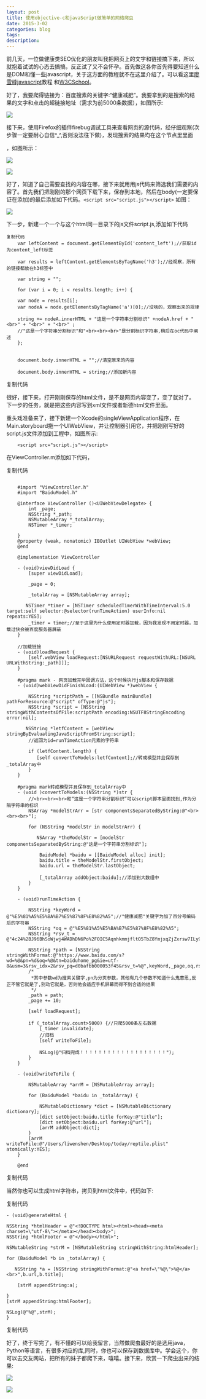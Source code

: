 ```yaml
---
layout: post
title: 使用objective-c和javaScript做简单的网络爬虫
date: 2015-3-02
categories: blog
tags: 
description: 
---
```



 前几天，一位做健康类SEO优化的朋友叫我把网页上的文字和链接搞下来，所以就抱着试试的心态去搞搞，反正试了又不会怀孕。首先做这各你首先得要知道什么是DOM和懂一些javascript，关于这方面的教程就不在这里介绍了。可以看这里[廖雪峰javascript]()教程 和[W3CSchool]()。

   好了，我要爬得链接为：百度搜素的关键字:“健康减肥”。我要拿到的是搜索的结果的文字和点击的超链接地址（需求为前5000条数据），如图所示:

![](http://opevtrwe5.bkt.clouddn.com/042120459072499.png.jpeg)

 接下来，使用Firefox的插件firebug调试工具来查看网页的源代码，经仔细观察(次步骤一定要耐心自信^_^,否则没法往下做)，发现搜索的结果均在这个节点里里面<div id="content_left">，如图所示：
        
![](http://opevtrwe5.bkt.clouddn.com/042127221816004-1.png.jpeg)
	
![](http://opevtrwe5.bkt.clouddn.com/Unknown.png)
	
好了，知道了自己需要查找的内容在哪，接下来就用用js代码来筛选我们需要的内容了。首先我们把刚刚的那个网页下载下来，保存到本地，然后在body(一定要保证在</body>添加)的最后添加如下代码。`<script src="script.js"></script>`
如图：

![](http://opevtrwe5.bkt.clouddn.com/dd)


下一步，新建一个一个与这个html同一目录下的js文件script.js,添加如下代码

```
复制代码
	var leftContent = document.getElementById('content_left');//获取id为content_left标签
		
	var results = leftContent.getElementsByTagName('h3');//经观察，所有的链接都放在h3标签中
		
	var string = "";
		
	for (var i = 0; i < results.length; i++) {
	    
	var node = results[i];
	var nodeA = node.getElementsByTagName('a')[0];//没啥的，观察出来的规律
	    
	string += nodeA.innerHTML + "这是一个字符串分割标识" +nodeA.href + "<br>" + "<br>" + "<br>" ;
	//"这是一个字符串分割标识"和"<br><br><br>"是分割标识字符串,稍后在oc代码中阐述
	};


	document.body.innerHTML = "";//清空原来的内容
	
	document.body.innerHTML = string;//添加新内容

```
复制代码
 

很好，接下来，打开刚刚保存的html文件，是不是网页内容变了，变了就对了。下一步的任务，就是把这些内容写到xml文件或者新德html文件里面。

重头戏准备来了，接下新建一个Xcode的singleViewApplication程序，在Main.storyboard拖一个UIWebView，并让控制器引用它，并把刚刚写好的script.js文件添加到工程中，如图所示:
   
```
	<script src="script.js"></script>
```
 

在ViewController.m添加如下代码，

复制代码
```

	#import "ViewController.h"
	#import "BaiduModel.h"
	
	@interface ViewController ()<UIWebViewDelegate> {
	    int _page;
	    NSString *_path;
	    NSMutableArray *_totalArray;
	    NSTimer *_timer;
	    
	}
	@property (weak, nonatomic) IBOutlet UIWebView *webView;
	@end
	
	@implementation ViewController
	
	- (void)viewDidLoad {
	    [super viewDidLoad];
	    
	    _page = 0;
	    
	    _totalArray = [NSMutableArray array];
	    
	   NSTimer *timer = [NSTimer scheduledTimerWithTimeInterval:5.0 target:self selector:@selector(runTimeAction) userInfo:nil repeats:YES];
	    _timer = timer;//至于这里为什么使用定时器加载，因为我发现不用定时器，加载过快会被百度服务器屏蔽
	}
	
	//加载链接
	- (void)loadRequest {
	    [self.webView loadRequest:[NSURLRequest requestWithURL:[NSURL URLWithString:_path]]];
	}
	
	#pragma mark - 网页加载完毕回调方法，这个时候执行js脚本和保存数据
	- (void)webViewDidFinishLoad:(UIWebView *)webView {
	    
	    NSString *scriptPath = [[NSBundle mainBundle] pathForResource:@"script" ofType:@"js"];
	    NSString *script = [NSString stringWithContentsOfFile:scriptPath encoding:NSUTF8StringEncoding error:nil];
	    
	   NSString *letfContent = [webView stringByEvaluatingJavaScriptFromString:script];
	    //返回为id=runTimeAction元素的字符串
	    
	    if (letfContent.length) {
	       [self convertToModels:letfContent];//转成模型并且保存到_totalArray中
	    }
	}
	
	#pragma mark转成模型并且保存到_totalArray中
	- (void )convertToModels:(NSString *)str {
	    //<br><br><br>和“这是一个字符串分割标识”可以script脚本里面找到,作为分隔字符串的标识
	    NSArray *modelStrArr = [str componentsSeparatedByString:@"<br><br><br>"];
	    
	    for (NSString *modelStr in modelStrArr) {
	        
	       NSArray *theModelStr = [modelStr componentsSeparatedByString:@"这是一个字符串分割标识"];
	        
	        BaiduModel *baidu = [[BaiduModel alloc] init];
	        baidu.title = theModelStr.firstObject;
	        baidu.url = theModelStr.lastObject;
	        
	        [_totalArray addObject:baidu];//添加到大数组中
	    }
	}
	
	- (void)runTimeAction {
	    
	    NSString *keyWord = @"%E5%81%A5%E5%BA%B7%E5%87%8F%E8%82%A5";//"健康减肥"关键字为加了百分号编码后的字符串
	    NSString *oq = @"%E5%81%A5%E5%BA%B7%E5%87%8F%E8%82%A5";
	    NSString *rsv_t = @"4c24%2BJ96BhSoWjwj4WADhDN6Po%2FOIC5AqnhkmmjfltO5TbZ8YmjxqZjZxrsw7ILy9sBo";
	    
	    NSString *path = [NSString stringWithFormat:@"https://www.baidu.com/s?wd=%@&pn=%d&oq=%@&tn=baiduhome_pg&ie=utf-8&usm=3&rsv_idx=2&rsv_pq=d0bafbb000053f45&rsv_t=%@",keyWord,_page,oq,rsv_t];
	    /*
	     *其中参数wd为搜索关键字,pn为分页参数，其他有几个参数不知道什么鬼意思,反正不管它就是了,别动它就是，否则他会适应手机屏幕而得不到合适的结果
	     */
	    _path = path;
	    _page += 10;
	
	    [self loadRequest];
	  
	    if (_totalArray.count>5000) {//只爬5000条左右数据
	        [_timer invalidate];
	        //归档
	        [self writeToFile];
	        
	        NSLog(@"归档完成！！！！！！！！！！！！！！！！！！！");
	    }
	}
	
	- (void)writeToFile {
	    
	    NSMutableArray *arrM = [NSMutableArray array];
	    
	    for (BaiduModel *baidu in _totalArray) {
	    
	        NSMutableDictionary *dict = [NSMutableDictionary dictionary];
	        [dict setObject:baidu.title forKey:@"title"];
	        [dict setObject:baidu.url forKey:@"url"];
	        [arrM addObject:dict];
	    }
	    [arrM writeToFile:@"/Users/liwenshen/Desktop/today/reptile.plist" atomically:YES];
	}
	
	@end

```
复制代码

当然你也可以生成html字符串，拷贝到html文件中，代码如下:

复制代码

	- (void)generateHtml {
    
    NSString *htmlHeader = @"<!DOCTYPE html><html><head><meta charset=\"utf-8\"></meta></head><body>";
    NSString *htmlFooter = @"</body></html>";
    
    NSMutableString *strM = [NSMutableString stringWithString:htmlHeader];
    
    for (BaiduModel *b in _totalArray) {
        
       NSString *a = [NSString stringWithFormat:@"<a href=\"%@\">%@</a><br>",b.url,b.title];
        
        [strM appendString:a];
        
    }
    [strM appendString:htmlFooter];
    
    NSLog(@"%@",strM);
	}
复制代码
 

好了，终于写完了，有不懂的可以给我留言，当然做爬虫最好的是选用java，Python等语言，有很多对应的库,同时，你也可以保存到数据库中。学会这个，你可以去交友网站，把所有的妹子都爬下来，嘻嘻。接下来，欣赏一下爬虫出来的结果:

![](http://opevtrwe5.bkt.clouddn.com/Unknown-1.png)

![](http://opevtrwe5.bkt.clouddn.com/Unknown-2.png)



